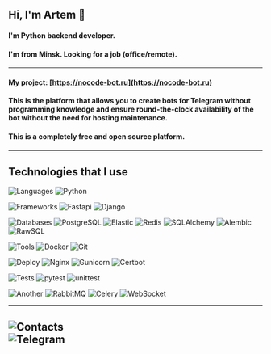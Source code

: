 ## Hi, I'm Artem 👋
#### I'm Python backend developer.
#### I'm from Minsk. Looking for a job (office/remote).

---

#### My project: [https://nocode-bot.ru](https://nocode-bot.ru)
#### This is the platform that allows you to create bots for Telegram without programming knowledge and ensure round-the-clock availability of the bot without the need for hosting maintenance.
#### This is a completely free and open source platform.

---

## Technologies that I use
![Languages]
![Python]

![Frameworks]
![Fastapi]
![Django]

![Databases]
![PostgreSQL]
![Elastic]
![Redis]
![SQLAlchemy]
![Alembic]
![RawSQL]

![Tools]
![Docker]
![Git]

![Deploy]
![Nginx]
![Gunicorn]
![Certbot]

![Tests]
![pytest]
![unittest]

![Another]
![RabbitMQ]
![Celery]
![WebSocket]

---

![Contacts] <br/>
<a href="https://t.me/artemvol1998">
  <img align="left" alt="Telegram" src="https://img.shields.io/badge/telegram-000000?style=for-the-badge&logo=telegram&logoColor=blue" />
</a> <br/>
---



[Languages]: https://img.shields.io/static/v1?label=&message=Languages:&color=555&style=flat-square
[Python]: https://img.shields.io/badge/python-000000?style=for-the-badge&logo=python&logoColor=blue

[Frameworks]: https://img.shields.io/static/v1?label=&message=Frameworks:&color=555&style=flat-square
[FastAPI]: https://img.shields.io/badge/fastapi-000000?style=for-the-badge&logo=fastapi&logoColor=green
[Django]: https://img.shields.io/badge/django-000000?style=for-the-badge&logo=django&logoColor=white

[Databases]: https://img.shields.io/static/v1?label=&message=Databases:&color=555&style=flat-square
[PostgreSQL]: https://img.shields.io/badge/postgresql-000000?style=for-the-badge&logo=postgresql&logoColor=blue
[Elastic]: https://img.shields.io/badge/elasticsearch-black?style=for-the-badge&logo=elasticsearch&logoColor=white
[Redis]: https://img.shields.io/badge/redis-000000?style=for-the-badge&logo=redis&logoColor=red
[SQLALchemy]: https://img.shields.io/badge/SQLAlchemy-000000?style=for-the-badge&logo=sqlalchemy&logoColor=red
[Alembic]: https://img.shields.io/badge/Alembic-000000?style=for-the-badge&logo=alembic&logoColor=blue
[RawSQL]: https://img.shields.io/badge/Raw_SQL-000000?style=for-the-badge&logo=sql&logoColor=blue

[Deploy]: https://img.shields.io/static/v1?label=&message=Deploy:&color=555&style=flat-square
[Nginx]: https://img.shields.io/badge/nginx-000000?style=for-the-badge&logo=nginx&logoColor=green
[Gunicorn]: https://img.shields.io/badge/gunicorn-000000?style=for-the-badge&logo=gunicorn&logoColor=green
[Certbot]: https://img.shields.io/badge/certbot-000000?style=for-the-badge&logo=certbot&logoColor=green

[Tools]: https://img.shields.io/static/v1?label=&message=Tools:&color=555&style=flat-square
[Docker]: https://img.shields.io/badge/docker-000000?style=for-the-badge&logo=docker&logoColor=blue
[Git]: https://img.shields.io/badge/git-000000?style=for-the-badge&logo=git&logoColor=red
[WebSocket]: https://img.shields.io/badge/websocket-000000?style=for-the-badge&logo=websocket&logoColor=red

[Tests]: https://img.shields.io/static/v1?label=&message=Tests:&color=555&style=flat-square
[pytest]: https://img.shields.io/badge/pytest-000000?style=for-the-badge&logo=pytest&logoColor=orange
[unittest]: https://img.shields.io/badge/unittest-000000?style=for-the-badge&logo=unittest&logoColor=green

[Another]: https://img.shields.io/static/v1?label=&message=Another:&color=555&style=flat-square
[RabbitMQ]: https://img.shields.io/badge/rabbitmq-000000?style=for-the-badge&logo=rabbitmq&logoColor=orange
[Celery]: https://img.shields.io/badge/celery-000000?style=for-the-badge&logo=celery&logoColor=green


[Contacts]: https://img.shields.io/static/v1?label=&message=Contacts:&color=555&style=flat-square

